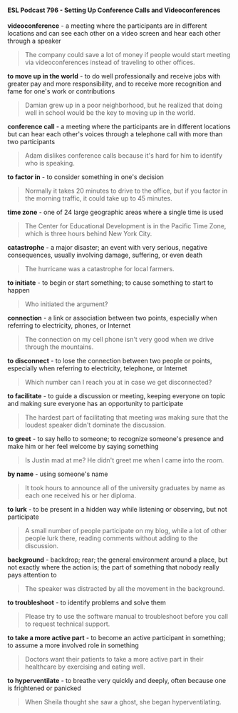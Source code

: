 #### ESL Podcast 796 - Setting Up Conference Calls and Videoconferences

**videoconference** - a meeting where the participants are in different locations
and can see each other on a video screen and hear each other through a
speaker

> The company could save a lot of money if people would start meeting via
videoconferences instead of traveling to other offices.

**to move up in the world** - to do well professionally and receive jobs with
greater pay and more responsibility, and to receive more recognition and fame
for one's work or contributions

> Damian grew up in a poor neighborhood, but he realized that doing well in
school would be the key to moving up in the world.

**conference call** - a meeting where the participants are in different locations but
can hear each other's voices through a telephone call with more than two
participants

> Adam dislikes conference calls because it's hard for him to identify who is
speaking.

**to factor in** - to consider something in one's decision

> Normally it takes 20 minutes to drive to the office, but if you factor in the
morning traffic, it could take up to 45 minutes.

**time zone** - one of 24 large geographic areas where a single time is used

> The Center for Educational Development is in the Pacific Time Zone, which is
three hours behind New York City.

**catastrophe** - a major disaster; an event with very serious, negative
consequences, usually involving damage, suffering, or even death

> The hurricane was a catastrophe for local farmers.

**to initiate** - to begin or start something; to cause something to start to happen

> Who initiated the argument?

**connection** - a link or association between two points, especially when referring
to electricity, phones, or Internet

> The connection on my cell phone isn't very good when we drive through the
mountains.

**to disconnect** - to lose the connection between two people or points, especially
when referring to electricity, telephone, or Internet

> Which number can I reach you at in case we get disconnected?

**to facilitate** - to guide a discussion or meeting, keeping everyone on topic and
making sure everyone has an opportunity to participate

> The hardest part of facilitating that meeting was making sure that the loudest
speaker didn't dominate the discussion.

**to greet** - to say hello to someone; to recognize someone's presence and make
him or her feel welcome by saying something

> Is Justin mad at me? He didn't greet me when I came into the room.

**by name** - using someone's name

> It took hours to announce all of the university graduates by name as each one
received his or her diploma.

**to lurk** - to be present in a hidden way while listening or observing, but not
participate

> A small number of people participate on my blog, while a lot of other people lurk
there, reading comments without adding to the discussion.

**background** - backdrop; rear; the general environment around a place, but not
exactly where the action is; the part of something that nobody really pays
attention to

> The speaker was distracted by all the movement in the background.

**to troubleshoot** - to identify problems and solve them

> Please try to use the software manual to troubleshoot before you call to request
technical support.

**to take a more active part** - to become an active participant in something; to
assume a more involved role in something

> Doctors want their patients to take a more active part in their healthcare by
exercising and eating well.

**to hyperventilate** - to breathe very quickly and deeply, often because one is
frightened or panicked

> When Sheila thought she saw a ghost, she began hyperventilating.

